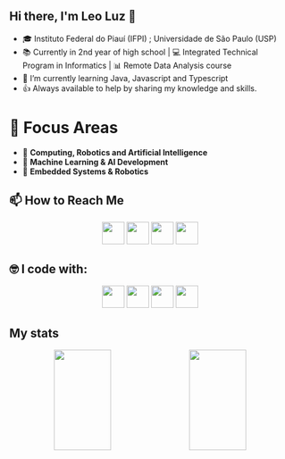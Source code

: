 ## Hi there, I'm Leo Luz 👋

- 🎓 Instituto Federal do Piauí (IFPI) ; Universidade de São Paulo (USP)
- 📚 Currently in 2nd year of high school | 💻 Integrated Technical Program in Informatics | 📊 Remote Data Analysis course
- 🌱 I’m currently learning Java, Javascript and Typescript
- 👍 Always available to help by sharing my knowledge and skills.

# 🚀 Focus Areas
- 🤖 **Computing, Robotics and Artificial Intelligence**
- 🧠 **Machine Learning & AI Development**  
- 🔧 **Embedded Systems & Robotics**

## 📫 How to Reach Me  

<div align="center">
<a href="https://www.instagram.com/leoluzn/"><img src="https://cdn.jsdelivr.net/gh/simple-icons/simple-icons/icons/instagram.svg" width="40" height="40" /></a>
<a href="https://www.linkedin.com/in/leonar-luz-oliveira-7713aa376/"><img src="https://cdn.jsdelivr.net/gh/simple-icons/simple-icons/icons/linkedin.svg" width="40" height="40" /></a>
<a href="https://wa.me/5589994291323"><img src="https://cdn.jsdelivr.net/gh/simple-icons/simple-icons/icons/whatsapp.svg" width="40" height="40" /></a>
<a href="mailto:leoluzzn@gmail.com"><img src="https://cdn.jsdelivr.net/gh/simple-icons/simple-icons/icons/gmail.svg" width="40" height="40" /></a>
</div>
  
## 🤓 I code with:
<p align="center">
  <img src="https://cdn.jsdelivr.net/gh/devicons/devicon@latest/icons/java/java-original.svg" width="40" height="40"/> 
  <img src="https://cdn.jsdelivr.net/gh/devicons/devicon@latest/icons/python/python-original.svg" width="40" height="40"/>
  <img src="https://cdn.jsdelivr.net/gh/devicons/devicon@latest/icons/javascript/javascript-original.svg" width="40" height="40"/>
  <img src="https://cdn.jsdelivr.net/gh/devicons/devicon@latest/icons/typescript/typescript-original.svg" width="40" height="40"/>
</p>

## My stats
<div align="center" style="display: flex; justify-content: center; gap: 15px; flex-wrap: wrap;">

<img height="180" style="width: 45%;" src="https://github-readme-stats.vercel.app/api/top-langs/?username=ravennoi-r&layout=compact&langs_count=8&theme=dark&bg_color=000000&title_color=ff0000&text_color=ffffff&icon_color=ff0000&border_color=ff0000"/>

<img height="180" style="width: 45%;" src="https://github-readme-stats.vercel.app/api?username=ravennoi-r&show_icons=true&theme=dark&title_color=ff0000&icon_color=ff0000&include_all_commits=true&count_private=true"/>

</div>
